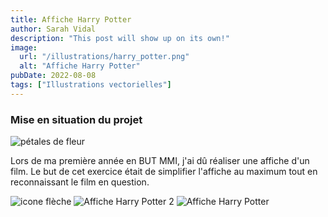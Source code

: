 ```yaml
---
title: Affiche Harry Potter
author: Sarah Vidal
description: "This post will show up on its own!"
image: 
  url: "/illustrations/harry_potter.png"
  alt: "Affiche Harry Potter"
pubDate: 2022-08-08
tags: ["Illustrations vectorielles"]
---
```


<section class="flex flex-col items-center gap-28 px-4">
  <div class="flex flex-col gap-6 py-6 justify-center items-center w-full sm:w-2/3">
  <div class="relative">
  <h3 class="text-2xl sm:text-4xl font-passion text-center">Mise en situation du projet</h3>
  <img
          class="w-6 sm:w-8 md:w-10 lg:w-11 left-[99%] sm:left-[99%] bottom-[20%] sm:bottom-[20%] md:bottom-[10%] absolute"
          src="/petales.svg"
          alt="pétales de fleur"
        />
  </div>
    <p class="text-base sm:text-xl text-center">
      Lors de ma première année en BUT MMI, j'ai dû réaliser une affiche d'un film. Le but de cet exercice était de simplifier l'affiche au maximum tout en reconnaissant le film en question.
    </p>
  </div>

  <div class="flex flex-row justify-center flex-wrap gap-8 relative">
    <img class="w-32 md:w-40 lg:w-48 bottom-full absolute hidden md:block" src="/illustrations/transition.svg" alt="icone flèche">
    <img class="w-full sm:w-1/2 md:w-1/3" src="/illustrations/harry_potter2.png" alt="Affiche Harry Potter 2">
    <img class="w-full sm:w-1/2 md:w-1/3" src="/illustrations/harry_potter.png" alt="Affiche Harry Potter">
  </div>
</section>

